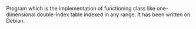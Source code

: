 Program which is the implementation of functioning class like
one-dimensional double-index table indexed in any range. It has been written on Debian.
